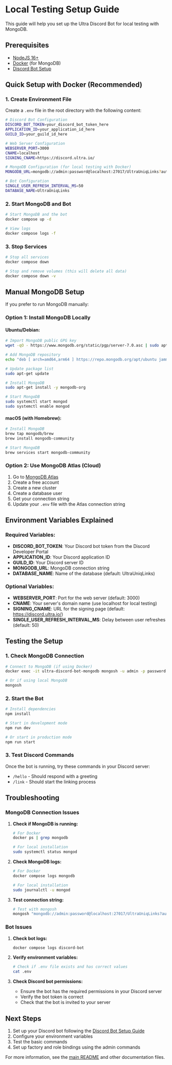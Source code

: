# Local Testing Setup Guide

This guide will help you set up the Ultra Discord Bot for local testing with MongoDB.

## Prerequisites

- [NodeJS 16+](https://nodejs.org/en/download)
- [Docker](https://docs.docker.com/get-docker/) (for MongoDB)
- [Discord Bot Setup](./DiscordBotSetup.md)

## Quick Setup with Docker (Recommended)

### 1. Create Environment File

Create a `.env` file in the root directory with the following content:

```bash
# Discord Bot Configuration
DISCORD_BOT_TOKEN=your_discord_bot_token_here
APPLICATION_ID=your_application_id_here
GUILD_ID=your_guild_id_here

# Web Server Configuration
WEBSERVER_PORT=3000
CNAME=localhost
SIGNING_CNAME=https://discord.ultra.io/

# MongoDB Configuration (for local testing with Docker)
MONGODB_URL=mongodb://admin:password@localhost:27017/UltraUniqLinks?authSource=admin

# Bot Configuration
SINGLE_USER_REFRESH_INTERVAL_MS=50
DATABASE_NAME=UltraUniqLinks
```

### 2. Start MongoDB and Bot

```bash
# Start MongoDB and the bot
docker compose up -d

# View logs
docker compose logs -f
```

### 3. Stop Services

```bash
# Stop all services
docker compose down

# Stop and remove volumes (this will delete all data)
docker compose down -v
```

## Manual MongoDB Setup

If you prefer to run MongoDB manually:

### Option 1: Install MongoDB Locally

#### Ubuntu/Debian:
```bash
# Import MongoDB public GPG key
wget -qO - https://www.mongodb.org/static/pgp/server-7.0.asc | sudo apt-key add -

# Add MongoDB repository
echo "deb [ arch=amd64,arm64 ] https://repo.mongodb.org/apt/ubuntu jammy/mongodb-org/7.0 multiverse" | sudo tee /etc/apt/sources.list.d/mongodb-org-7.0.list

# Update package list
sudo apt-get update

# Install MongoDB
sudo apt-get install -y mongodb-org

# Start MongoDB
sudo systemctl start mongod
sudo systemctl enable mongod
```

#### macOS (with Homebrew):
```bash
# Install MongoDB
brew tap mongodb/brew
brew install mongodb-community

# Start MongoDB
brew services start mongodb-community
```

### Option 2: Use MongoDB Atlas (Cloud)

1. Go to [MongoDB Atlas](https://www.mongodb.com/atlas)
2. Create a free account
3. Create a new cluster
4. Create a database user
5. Get your connection string
6. Update your `.env` file with the Atlas connection string

## Environment Variables Explained

### Required Variables:

- **DISCORD_BOT_TOKEN**: Your Discord bot token from the Discord Developer Portal
- **APPLICATION_ID**: Your Discord application ID
- **GUILD_ID**: Your Discord server ID
- **MONGODB_URL**: MongoDB connection string
- **DATABASE_NAME**: Name of the database (default: UltraUniqLinks)

### Optional Variables:

- **WEBSERVER_PORT**: Port for the web server (default: 3000)
- **CNAME**: Your server's domain name (use localhost for local testing)
- **SIGNING_CNAME**: URL for the signing page (default: https://discord.ultra.io/)
- **SINGLE_USER_REFRESH_INTERVAL_MS**: Delay between user refreshes (default: 50)

## Testing the Setup

### 1. Check MongoDB Connection

```bash
# Connect to MongoDB (if using Docker)
docker exec -it ultra-discord-bot-mongodb mongosh -u admin -p password

# Or if using local MongoDB
mongosh
```

### 2. Start the Bot

```bash
# Install dependencies
npm install

# Start in development mode
npm run dev

# Or start in production mode
npm run start
```

### 3. Test Discord Commands

Once the bot is running, try these commands in your Discord server:

- `/hello` - Should respond with a greeting
- `/link` - Should start the linking process

## Troubleshooting

### MongoDB Connection Issues

1. **Check if MongoDB is running:**
   ```bash
   # For Docker
   docker ps | grep mongodb
   
   # For local installation
   sudo systemctl status mongod
   ```

2. **Check MongoDB logs:**
   ```bash
   # For Docker
   docker compose logs mongodb
   
   # For local installation
   sudo journalctl -u mongod
   ```

3. **Test connection string:**
   ```bash
   # Test with mongosh
   mongosh "mongodb://admin:password@localhost:27017/UltraUniqLinks?authSource=admin"
   ```

### Bot Issues

1. **Check bot logs:**
   ```bash
   docker compose logs discord-bot
   ```

2. **Verify environment variables:**
   ```bash
   # Check if .env file exists and has correct values
   cat .env
   ```

3. **Check Discord bot permissions:**
   - Ensure the bot has the required permissions in your Discord server
   - Verify the bot token is correct
   - Check that the bot is invited to your server

## Next Steps

1. Set up your Discord bot following the [Discord Bot Setup Guide](./DiscordBotSetup.md)
2. Configure your environment variables
3. Test the basic commands
4. Set up factory and role bindings using the admin commands

For more information, see the [main README](../README.md) and other documentation files. 